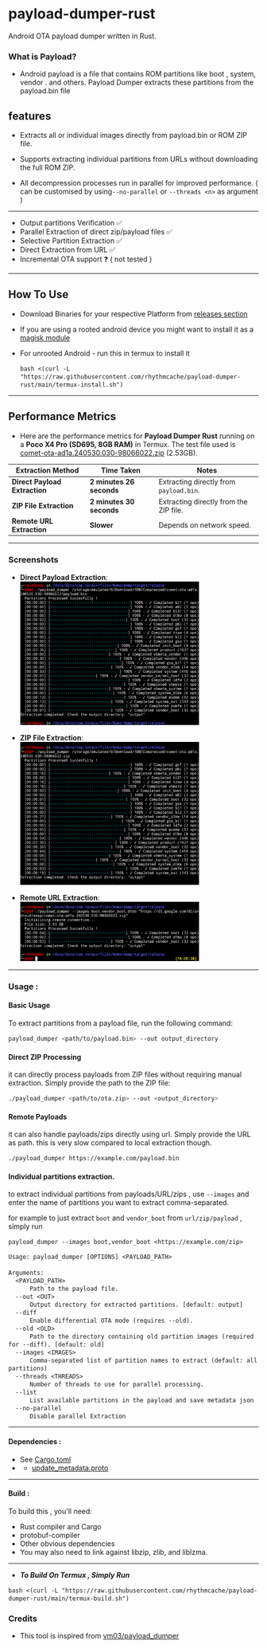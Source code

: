 # payload-dumper-rust
Android OTA payload dumper written in Rust.

### What is Payload?

-  Android payload is a file that contains ROM partitions like boot , system, vendor . and others. Payload Dumper extracts these partitions from the payload.bin file

## features
- Extracts all or individual images directly from payload.bin or ROM ZIP file.

- Supports extracting individual partitions from URLs without downloading the full ROM ZIP.

- All decompression processes run in parallel for improved performance. ( can be customised by using`--no-parallel` or `--threads <n>` as argument )

---
- Output partitions Verification ✅
- Parallel Extraction of direct zip/payload files ✅
- Selective Partition Extraction ✅
- Direct Extraction from URL ✅
- Incremental OTA support ❓ ( not tested )
---

## How To Use 
- Download Binaries for your respective Platform from [releases section](https://github.com/rhythmcache/payload-dumper-rust/releases/tag/0.2.0)
- If you are using a rooted android device you might want to install it as a [magisk module](https://github.com/rhythmcache/payload-dumper-rust/releases/download/0.2.0/payload_dumper-android-magisk-module.zip)

- For unrooted Android - run this in termux to install it
  ```
  bash <(curl -L "https://raw.githubusercontent.com/rhythmcache/payload-dumper-rust/main/termux-install.sh")
  ```
  

---

## **Performance Metrics** 

- Here are the performance metrics for **Payload Dumper Rust** running on a **Poco X4 Pro (SD695, 8GB RAM)** in Termux. The test file used is [comet-ota-ad1a.240530.030-98066022.zip](https://dl.google.com/dl/android/aosp/comet-ota-ad1a.240530.030-98066022.zip) (2.53GB).

| **Extraction Method**       | **Time Taken**       | **Notes**                          |
|-----------------------------|----------------------|------------------------------------|
| **Direct Payload Extraction** | **2 minutes 26 seconds** | Extracting directly from `payload.bin`. |
| **ZIP File Extraction**      | **2 minutes 30 seconds** | Extracting directly from the ZIP file. |
| **Remote URL Extraction**    | **Slower**           | Depends on network speed.          |

---

### Screenshots
- **Direct Payload Extraction**:  
  <img src="./Screenshot_20250304-175923_Termux.png" width="75%">

- **ZIP File Extraction**:  
  <img src="./Screenshot_20250304-175502_Termux.png" width="75%">

- **Remote URL Extraction**:  
  <img src="./Screenshot_20250304-180030_Termux.png" width="75%">
  
---

### Usage :
#### Basic Usage

To extract partitions from a payload file, run the following command:

```bash
payload_dumper <path/to/payload.bin> --out output_directory
```
#### Direct ZIP Processing

it can directly process payloads from ZIP files without requiring manual extraction. Simply provide the path to the ZIP file:

```bash
./payload_dumper <path/to/ota.zip> --out <output_directory>
```

#### Remote Payloads

it can also handle payloads/zips directly using url.  Simply provide the URL as path. this is very slow compared to local 
extraction though.

```bash
./payload_dumper https://example.com/payload.bin
```
#### Individual partitions extraction.

to extract individual partitions from payloads/URL/zips , use `--images` and enter the name of partitions you want to extract comma-separated.

for example to just extract `boot` and `vendor_boot` from `url/zip/payload` , simply run

```
payload_dumper --images boot,vendor_boot <https://example.com/zip>
```
```
Usage: payload_dumper [OPTIONS] <PAYLOAD_PATH>

Arguments:
  <PAYLOAD_PATH>  
      Path to the payload file.
  --out <OUT>  
      Output directory for extracted partitions. [default: output]
  --diff  
      Enable differential OTA mode (requires --old).
  --old <OLD>  
      Path to the directory containing old partition images (required for --diff). [default: old]
  --images <IMAGES>  
      Comma-separated list of partition names to extract (default: all partitions)
  --threads <THREADS>  
      Number of threads to use for parallel processing.
  --list  
      List available partitions in the payload and save metadata json
  --no-parallel
      Disable parallel Extraction
```
---
#### Dependencies :
- See [Cargo.toml](./Cargo.toml)
- - [update_metadata.proto](https://android.googlesource.com/platform/system/update_engine/+/HEAD/update_metadata.proto)

---

#### Build :
To build this , you'll need:
- Rust compiler and Cargo
- protobuf-compiler
- Other obvious dependencies
- You may also need to link against libzip, zlib, and liblzma.

---

- ***To Build On Termux , Simply Run***
```
bash <(curl -L "https://raw.githubusercontent.com/rhythmcache/payload-dumper-rust/main/termux-build.sh")
```


### Credits
- This tool is inspired from [vm03/payload_dumper](https://github.com/vm03/payload_dumper)
